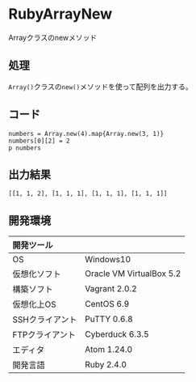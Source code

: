 # RubyArrayNew
Arrayクラスのnewメソッド

## 処理
`Array()`クラスの`new()`メソッドを使って配列を出力する。

## コード
```
numbers = Array.new(4).map{Array.new(3, 1)}
numbers[0][2] = 2
p numbers
```

## 出力結果  
```
[[1, 1, 2], [1, 1, 1], [1, 1, 1], [1, 1, 1]]
```
  
## 開発環境
| 開発ツール |  |
|:-|:-|
| OS | Windows10 |
| 仮想化ソフト | Oracle VM VirtualBox 5.2 |
| 構築ソフト | Vagrant 2.0.2 |
| 仮想化上OS | CentOS 6.9 |
| SSHクライアント | PuTTY 0.6.8 |
| FTPクライアント | Cyberduck 6.3.5 |
| エディタ | Atom 1.24.0 |
| 開発言語 | Ruby 2.4.0 |
